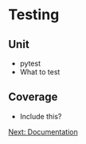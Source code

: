 Testing
=======

Unit
----

- pytest
- What to test

Coverage
--------

- Include this?

[Next: Documentation][1]

[1]: ch_09_docs.md 'Chapter 9: Documentation'
